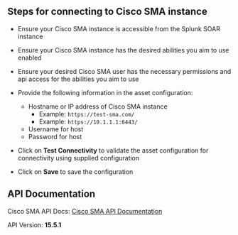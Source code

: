 [comment]: # " File: README.md"
[comment]: # "  Copyright (c) 2019-2025 Splunk Inc."
[comment]: # ""
[comment]: # "  Licensed under Apache 2.0 (https://www.apache.org/licenses/LICENSE-2.0.txt)"
[comment]: # ""

## Steps for connecting to Cisco SMA instance

- Ensure your Cisco SMA instance is accessible from the Splunk SOAR instance

- Ensure your Cisco SMA instance has the desired abilities you aim to use enabled

- Ensure your desired Cisco SMA user has the necessary permissions and api access for the abilities you aim to use

- Provide the following information in the asset configuration:
  - Hostname or IP address of Cisco SMA instance
    - Example: `https://test-sma.com/`
    - Example: `https://10.1.1.1:6443/`
  - Username for host
  - Password for host

- Click on **Test Connectivity** to validate the asset configuration for connectivity using supplied configuration

- Click on **Save** to save the configuration

## API Documentation

Cisco SMA API Docs: [Cisco SMA API Documentation](https://www.cisco.com/c/en/us/td/docs/security/security_management/sma/sma15-5-1/api_guide/b_sma_api_guide_15_5_1/test_chapter_010.html)

API Version: **15.5.1**
